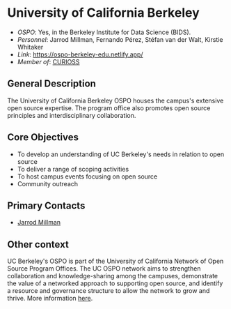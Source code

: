 # University of California Berkeley

- *OSPO*: Yes, in the Berkeley Institute for Data Science (BIDS).
- *Personnel*: Jarrod Millman, Fernando Pérez, Stéfan van der Walt, Kirstie Whitaker
- *Link*: https://ospo-berkeley-edu.netlify.app/
- *Member of*: [CURIOSS](https://curioss.org/)

## General Description

The University of California Berkeley OSPO houses the campus's extensive open source expertise. The program office also promotes open source principles and interdisciplinary collaboration.

## Core Objectives

- To develop an understanding of UC Berkeley's needs in relation to open source
- To deliver a range of scoping activities
- To host campus events focusing on open source
- Community outreach

## Primary Contacts

- [Jarrod Millman](mailto:millman@berkeley.edu)

## Other context

UC Berkeley's OSPO is part of the University of California Network of Open Source Program Offices. The UC OSPO network aims to strengthen collaboration and knowledge-sharing among the campuses, demonstrate the value of a networked approach to supporting open source, and identify a resource and governance structure to allow the network to grow and thrive. More information [here](https://cdss.berkeley.edu/news/uc-berkeley-joins-effort-advance-open-source-initiatives-across-uc-system).
